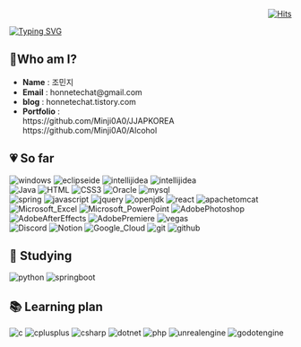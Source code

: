 <div align=right>	
  
[![Hits](https://hits.seeyoufarm.com/api/count/incr/badge.svg?url=https%3A%2F%2Fgithub.com%2FMinji0A0%2F&count_bg=%23FFC0D1&title_bg=%23FF6F96&icon=&icon_color=%23E7E7E7&title=hits&edge_flat=false)](https://hits.seeyoufarm.com)

</div>

<div>

<a href="https://git.io/typing-svg"><img src="https://readme-typing-svg.demolab.com?font=Concert+One&size=50&pause=1000&color=E481FF&random=false&width=1000&height=100&lines=Goodday!+I'm+Minji+😆+It's+me!+;Today+like+yesterday%2C++Tomorrow+like+today.😎" alt="Typing SVG" /></a>

</div>

## 💖Who am I?

*  **Name** : 조민지
*  **Email** : honnetechat<k>@gmail.com</k>
*  **blog** : honnetechat.tistory.com
*  **Portfolio** : <br>https:<k>//<k>github.com/Minji0A0/JJAPKOREA <br> https:<k>//<k>github.com/Minji0A0/Alcohol

## 💗 So far

<div>
  <img src="https://img.shields.io/badge/windows-0078D4?style=flat&logo=windows&logoColor=white" alt="windows">

  <img src="https://img.shields.io/badge/eclipseide-2C2255?style=flat&logo=eclipseide&logoColor=white" alt="eclipseide">
  <img src="https://img.shields.io/badge/intellijidea-000000?style=flat&logo=intellijidea&logoColor=white" alt="intellijidea">
  <img src="https://img.shields.io/badge/Visual_Studio_Code-0078D4?style=flat&logo=visual%20studio%20code&logoColor=white" alt="intellijidea">

</div>

<div>

  <img src="https://img.shields.io/badge/Java-ED8B00?style=flat&logo=Java&logoColor=white" alt="Java">
    
  <img src="https://img.shields.io/badge/HTML5-E34F26?style=flat&logo=HTML5&logoColor=white" alt="HTML">
  <img src="https://img.shields.io/badge/CSS3-1572B6?style=flat&logo=CSS3&logoColor=white" alt="CSS3">
  <img src="https://img.shields.io/badge/Oracle-F80000?style=flat&logo=Oracle&logoColor=white" alt="Oracle">
  <img src="https://img.shields.io/badge/mysql-4479A1?style=flat&logo=mysql&logoColor=white" alt="mysql">

</div>

<div>


  <img src="https://img.shields.io/badge/spring-6DB33F?style=flat&logo=spring&logoColor=white" alt="spring">
  <img src="https://img.shields.io/badge/javascript-F7DF1E?style=flat&logo=javascript&logoColor=white" alt="javascript">
  <img src="https://img.shields.io/badge/jquery-0769AD?style=flat&logo=jquery&logoColor=white" alt="jquery">
  <img src="https://img.shields.io/badge/openjdk-437291?style=flat&logo=openjdk&logoColor=white" alt="openjdk">  
  <img src="https://img.shields.io/badge/React-61DAFB?style=flat&logo=React&logoColor=white" alt="react">
  <img src="https://img.shields.io/badge/apachetomcat-F8DC75?style=flat&logo=apachetomcat&logoColor=white" alt="apachetomcat">  

</div>

<div>

  <img src="https://img.shields.io/badge/Microsoft_Excel-217346?style=flat&logo=microsoftexcel&logoColor=white" alt="Microsoft_Excel">
  <img src="https://img.shields.io/badge/Microsoft_PowerPoint-B7472A?style=flat&logo=microsoftpowerpoint&logoColor=white" alt="Microsoft_PowerPoint">


  <img src="https://img.shields.io/badge/Adobe%20Photoshop-31A8FF?style=flat&logo=Adobe%20Photoshop&logoColor=white" alt="AdobePhotoshop">
  <img src="https://img.shields.io/badge/Adobe%20After%20Effects-99F?style=flat&logo=Adobe%20After%20Effects&logoColor=white" alt="AdobeAfterEffects">
  <img src="https://img.shields.io/badge/Adobe%20Premiere%20Pro-99F?style=flat&logo=Adobe%20Premiere%20Pro&logoColor=white" alt="AdobePremiere">
  <img src="https://img.shields.io/badge/vega-2450B2?style=flat&logo=vega&logoColor=white" alt="vegas">

</div>

<div>
  
  <img src="https://img.shields.io/badge/Discord-7289DA?style=flat&logo=Discord&logoColor=white" alt="Discord">
  <img src="https://img.shields.io/badge/Notion-000000?style=flat&logo=Notion&logoColor=white" alt="Notion">
  <img src="https://img.shields.io/badge/Google_Cloud-4285F4?style=flat&logo=googlecloud&logoColor=white" alt="Google_Cloud">
  <img src="https://img.shields.io/badge/git-F05032?style=flat&logo=git&logoColor=white" alt="git">
  <img src="https://img.shields.io/badge/github-181717?style=flat&logo=github&logoColor=white" alt="github">  

</div>

## 📖 Studying

<div>
  <img src="https://img.shields.io/badge/python-3776AB?style=flat&logo=python&logoColor=white" alt="python">
  <img src="https://img.shields.io/badge/springboot-6DB33F?style=flat&logo=springboot&logoColor=white" alt="springboot">

</div>

## 📚 Learning plan

<div>

  <img src="https://img.shields.io/badge/c-A8B9CC?style=flat&logo=c&logoColor=white" alt="c">
  <img src="https://img.shields.io/badge/cplusplus-00599C?style=flat&logo=cplusplus&logoColor=white" alt="cplusplus">
  <img src="https://img.shields.io/badge/csharp-512BD4?style=flat&logo=csharp&logoColor=white" alt="csharp">
  <img src="https://img.shields.io/badge/dotnet-512BD4?style=flat&logo=dotnet&logoColor=white" alt="dotnet">
  <img src="https://img.shields.io/badge/php-777BB4?style=flat&logo=php&logoColor=white" alt="php">
  <img src="https://img.shields.io/badge/unrealengine-0E1128?style=flat&logo=unrealengine&logoColor=white" alt="unrealengine">
  <img src="https://img.shields.io/badge/godotengine-478CBF?style=flat&logo=unrealengine&logoColor=white" alt="godotengine">

  

  
</div>





<!--
**Minji0A0/Minji0A0** is a ✨ _special_ ✨ repository because its `README.md` (this file) appears on your GitHub profile.

Here are some ideas to get you started:

- 🔭 I’m currently working on ...
- 🌱 I’m currently learning ...
- 👯 I’m looking to collaborate on ...
- 🤔 I’m looking for help with ...
- 💬 Ask me about ...
- 📫 How to reach me: ...
- 😄 Pronouns: ...
- ⚡ Fun fact: ...
-->

